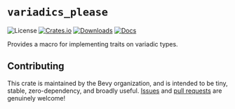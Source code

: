 <div class="rustdoc-hidden">

# `variadics_please`

</div>

![License](https://img.shields.io/badge/license-MIT%2FApache-blue.svg)
[![Crates.io](https://img.shields.io/crates/v/variadics_please.svg)](https://crates.io/crates/variadics_please)
[![Downloads](https://img.shields.io/crates/d/variadics_please.svg)](https://crates.io/crates/variadics_please)
[![Docs](https://docs.rs/variadics_please/badge.svg)](https://docs.rs/variadics_please/latest/variadics_please/)

Provides a macro for implementing traits on variadic types.

## Contributing

This crate is maintained by the Bevy organization, and is intended to be tiny, stable, zero-dependency, and broadly useful.
[Issues](https://github.com/bevyengine/variadics_please/issues) and [pull requests](https://github.com/bevyengine/variadics_please/pulls) are genuinely welcome!
